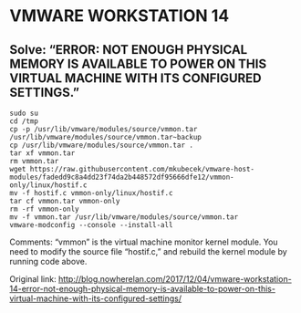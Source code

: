 # VMWARE WORKSTATION 14
## Solve: “ERROR: NOT ENOUGH PHYSICAL MEMORY IS AVAILABLE TO POWER ON THIS VIRTUAL MACHINE WITH ITS CONFIGURED SETTINGS.”
```shell
sudo su
cd /tmp
cp -p /usr/lib/vmware/modules/source/vmmon.tar /usr/lib/vmware/modules/source/vmmon.tar~backup
cp /usr/lib/vmware/modules/source/vmmon.tar .
tar xf vmmon.tar
rm vmmon.tar
wget https://raw.githubusercontent.com/mkubecek/vmware-host-modules/fadedd9c8a4dd23f74da2b448572df95666dfe12/vmmon-only/linux/hostif.c
mv -f hostif.c vmmon-only/linux/hostif.c 
tar cf vmmon.tar vmmon-only
rm -rf vmmon-only
mv -f vmmon.tar /usr/lib/vmware/modules/source/vmmon.tar 
vmware-modconfig --console --install-all
```
Comments: “vmmon” is the virtual machine monitor kernel module. You need to modify the source file “hostif.c,” and rebuild the kernel module by running code above.

Original link: http://blog.nowherelan.com/2017/12/04/vmware-workstation-14-error-not-enough-physical-memory-is-available-to-power-on-this-virtual-machine-with-its-configured-settings/
